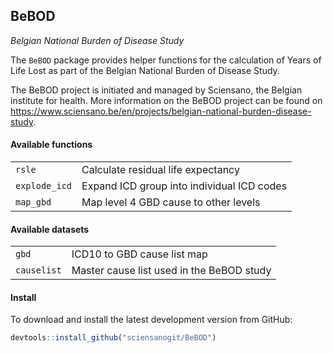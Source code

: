## BeBOD

_Belgian National Burden of Disease Study_

The `BeBOD` package provides helper functions for the calculation of Years of Life Lost as part of the Belgian National Burden of Disease Study.  

The BeBOD project is initiated and managed by Sciensano, the Belgian institute for health. More information on the BeBOD project can be found on https://www.sciensano.be/en/projects/belgian-national-burden-disease-study. 

#### Available functions

<table>
<tr><td><code>rsle</code></td><td>Calculate residual life expectancy</td></tr>
<tr><td><code>explode_icd</code></td><td>Expand ICD group into individual ICD codes</td></tr>
<tr><td><code>map_gbd</code></td><td>Map level 4 GBD cause to other levels</td></tr>
</table>

#### Available datasets

<table>
<tr><td><code>gbd</code></td><td>ICD10 to GBD cause list map</td></tr>
<tr><td><code>causelist</code></td><td>Master cause list used in the BeBOD study</td></tr>
</table>

#### Install

To download and install the latest development version from GitHub:
```r
devtools::install_github("sciensanogit/BeBOD")
```
